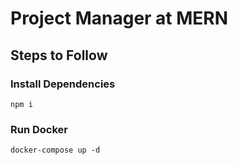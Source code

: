 # Project Manager at MERN

## Steps to Follow

### Install Dependencies

```
npm i
```

### Run Docker

```
docker-compose up -d
```